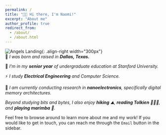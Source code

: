 ```yaml
---
permalink: /
title: "👋🏼 Hi there, I'm Naomi!"
excerpt: "About me"
author_profile: true
redirect_from: 
  - /about/
  - /about.html
---
```


![Angels Landing](/images/profile2.png){: .align-right width="300px"}
<br>
🤠 *I was born and raised in **Dallas, Texas.***

📖 *I'm in my **senior year** of undergraduate education at Stanford University.*

⚡ *I study **Electrical Engineering** and Computer Science.*

📱 *I am currently conducting research in **nanoelectronics**, specifically digital memory architectures.*

*Beyond studying bits and bytes, I also enjoy **hiking** ⛰️, **reading Tolkien** 🧝🏻‍♂️, and **playing marimba** 🎵.*

Feel free to browse around to learn more about me and my work! If you would like to get in touch, you can reach me through the `Email` button in the sidebar.
